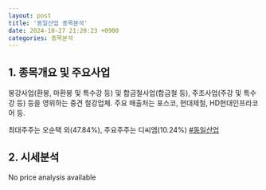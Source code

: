 ```yaml
---
layout: post
title: '동일산업 종목분석'
date: 2024-10-27 21:20:23 +0900
categories: 종목분석
---
```


## 1. 종목개요 및 주요사업

봉강사업(환봉, 마환봉 및 특수강 등) 및 합금철사업(합금철 등), 주조사업(주강 및 특수강 등) 등을 영위하는 중견 철강업체. 주요 매출처는 포스코, 현대제철, HD현대인프라코어 등. 

최대주주는 오순택 외(47.84%), 주요주주는 디씨엠(10.24%)
[#동일산업](#)

## 2. 시세분석

No price analysis available
